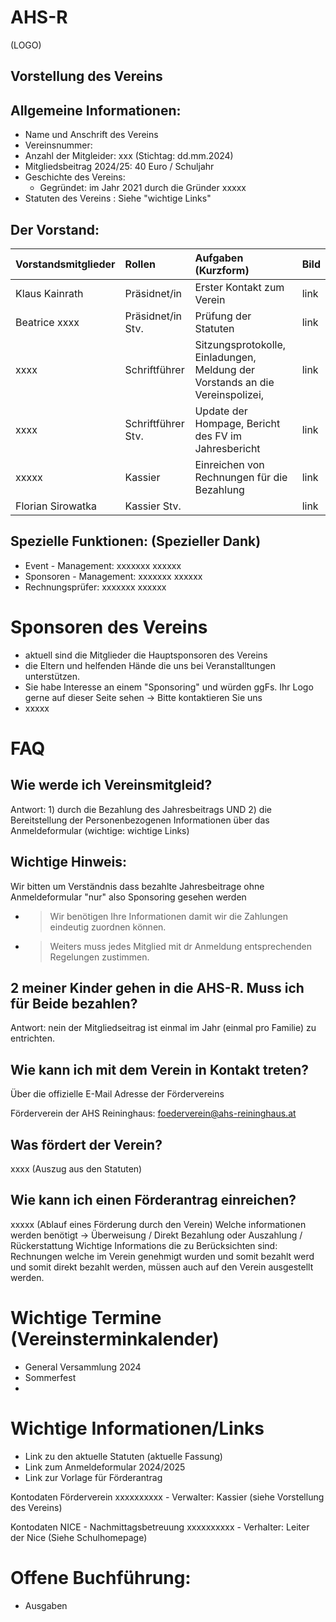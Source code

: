 # AHS-R
(LOGO)


## Vorstellung des Vereins

Allgemeine Informationen:
-------------------------
-  Name und Anschrift des Vereins
- Vereinsnummer:
- Anzahl der Mitgleider: xxx (Stichtag: dd.mm.2024)
- Mitgliedsbeitrag 2024/25: 40 Euro / Schuljahr
- Geschichte des Vereins:
    - Gegründet: im Jahr 2021 durch die Gründer xxxxx
- Statuten des Vereins : Siehe "wichtige Links"

Der Vorstand:
--------------

| Vorstandsmitglieder | Rollen              | Aufgaben (Kurzform)                                                           | Bild   |
| :------------------ | :------------------ | :----------                                                                   | :---   |
| Klaus Kainrath      | Präsidnet/in        | Erster Kontakt zum Verein                                                     | link   |
| Beatrice xxxx       | Präsidnet/in Stv.   | Prüfung der Statuten                                                          | link   |
| xxxx                | Schriftführer       | Sitzungsprotokolle, Einladungen, Meldung der Vorstands an die Vereinspolizei, | link   |
| xxxx                | Schriftführer Stv.  | Update der Hompage, Bericht des FV im Jahresbericht                           | link   |
| xxxxx               | Kassier             | Einreichen von Rechnungen für die Bezahlung                                   | link   |
| Florian Sirowatka   | Kassier Stv.        |                                                                               | link   |



Spezielle Funktionen: (Spezieller Dank)
---------------------
   - Event - Management:        xxxxxxx xxxxxx
   - Sponsoren - Management:    xxxxxxx xxxxxx
   - Rechnungsprüfer:           xxxxxxx xxxxxx

   
# Sponsoren des Vereins
   - aktuell sind die Mitglieder die Hauptsponsoren des Vereins
   - die Eltern und helfenden Hände die uns bei Veranstalltungen unterstützen. 
   - Sie habe Interesse an einem "Sponsoring" und würden ggFs. Ihr Logo gerne auf dieser Seite sehen -> Bitte kontaktieren Sie uns
   - xxxxx


# FAQ

## Wie werde ich Vereinsmitgleid?
   Antwort: 1) durch die Bezahlung des Jahresbeitrags UND 
            2) die Bereitstellung der Personenbezogenen Informationen über das Anmeldeformular (wichtige: wichtige Links)

   Wichtige Hinweis:
   -----------------
   Wir bitten um Verständnis dass bezahlte Jahresbeitrage ohne Anmeldeformular "nur" also Sponsoring gesehen werden 
   - > Wir benötigen Ihre Informationen damit wir die Zahlungen eindeutig zuordnen können.
   - > Weiters muss jedes Mitglied mit dr Anmeldung entsprechenden Regelungen zustimmen. 
    
## 2 meiner Kinder gehen in die AHS-R. Muss ich für Beide bezahlen?
   Antwort: nein der Mitgliedseitrag ist einmal im Jahr (einmal pro Familie) zu entrichten.
   

## Wie kann ich mit dem Verein in Kontakt treten?
  Über die offizielle E-Mail Adresse der Fördervereins
  
  Förderverein der AHS Reininghaus: foederverein@ahs-reininghaus.at

## Was fördert der Verein?
   xxxx (Auszug aus den Statuten)
## Wie kann ich einen Förderantrag einreichen?
   xxxxx (Ablauf eines Förderung durch den Verein)
      Welche informationen werden benötigt -> Überweisung / Direkt Bezahlung oder Auszahlung / Rückerstattung
   Wichtige Informations die zu Berücksichten sind:
      Rechnungen welche im Verein genehmigt wurden und somit bezahlt werd und somit direkt bezahlt werden, müssen auch auf den Verein ausgestellt werden. 

# Wichtige Termine (Vereinsterminkalender)
- General Versammlung 2024
- Sommerfest
- 

# Wichtige Informationen/Links
  
   - Link zu den aktuelle Statuten (aktuelle Fassung)
   - Link zum Anmeldeformular 2024/2025
   - Link zur Vorlage für Förderantrag
   
   Kontodaten Förderverein                   xxxxxxxxxx        - Verwalter: Kassier (siehe Vorstellung des Vereins)
   
   Kontodaten NICE - Nachmittagsbetreuung    xxxxxxxxxx        - Verhalter: Leiter der Nice (Siehe Schulhomepage)

# Offene Buchführung: 
   - Ausgaben 

